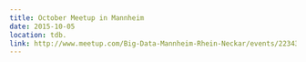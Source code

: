 ```yaml
---
title: October Meetup in Mannheim
date: 2015-10-05
location: tdb.
link: http://www.meetup.com/Big-Data-Mannheim-Rhein-Neckar/events/223437356/
---
```


